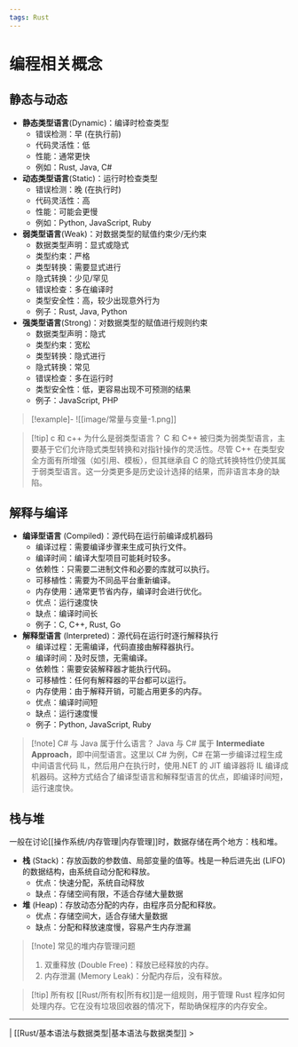 ```yaml
---
tags: Rust
---
```


# 编程相关概念

## 静态与动态

- **静态类型语言**(Dynamic)：编译时检查类型
    - 错误检测：早 (在执行前)
    - 代码灵活性：低
    - 性能：通常更快
    - 例如：Rust, Java, C#
- **动态类型语言**(Static)：运行时检查类型
    - 错误检测：晚 (在执行时)
    - 代码灵活性：高
    - 性能：可能会更慢
    - 例如：Python, JavaScript, Ruby
- **弱类型语言**(Weak)：对数据类型的赋值约束少/无约束
    - 数据类型声明：显式或隐式
    - 类型约束：严格
    - 类型转换：需要显式进行
    - 隐式转换：少见/罕见
    - 错误检查：多在编译时
    - 类型安全性：高，较少出现意外行为
    - 例子：Rust, Java, Python
- **强类型语言**(Strong)：对数据类型的赋值进行规则约束
    - 数据类型声明：隐式
    - 类型约束：宽松
    - 类型转换：隐式进行
    - 隐式转换：常见
    - 错误检查：多在运行时
    - 类型安全性：低，更容易出现不可预测的结果
    - 例子：JavaScript, PHP

> [!example]-
> ![[image/常量与变量-1.png]]

> [!tip] c 和 c++ 为什么是弱类型语言？
> C 和 C++ 被归类为弱类型语言，主要基于它们允许隐式类型转换和对指针操作的灵活性。尽管 C++ 在类型安全方面有所增强（如引用、模板），但其继承自 C 的隐式转换特性仍使其属于弱类型语言。这一分类更多是历史设计选择的结果，而非语言本身的缺陷。

## 解释与编译

- **编译型语言** (Compiled)：源代码在运行前编译成机器码
    - 编译过程：需要编译步骤来生成可执行文件。
    - 编译时间：编译大型项目可能耗时较多。
    - 依赖性：只需要二进制文件和必要的库就可以执行。
    - 可移植性：需要为不同品平台重新编译。
    - 内存使用：通常更节省内存，编译时会进行优化。
    - 优点：运行速度快
    - 缺点：编译时间长
    - 例子：C, C++, Rust, Go
- **解释型语言** (Interpreted)：源代码在运行时逐行解释执行
    - 编译过程：无需编译，代码直接由解释器执行。
    - 编译时间：及时反馈，无需编译。
    - 依赖性：需要安装解释器才能执行代码。
    - 可移植性：任何有解释器的平台都可以运行。
    - 内存使用：由于解释开销，可能占用更多的内存。
    - 优点：编译时间短
    - 缺点：运行速度慢
    - 例子：Python, JavaScript, Ruby

> [!note] C# 与 Java 属于什么语言？
> Java 与 C# 属于 **Intermediate Approach**，即中间型语言。这里以 C# 为例，C# 在第一步编译过程生成中间语言代码 IL，然后用户在执行时，使用.NET 的 JIT 编译器将 IL 编译成机器码。这种方式结合了编译型语言和解释型语言的优点，即编译时间短，运行速度快。

## 栈与堆

一般在讨论[[操作系统/内存管理|内存管理]]时，数据存储在两个地方：栈和堆。
- **栈** (Stack)：存放函数的参数值、局部变量的值等。栈是一种后进先出 (LIFO) 的数据结构，由系统自动分配和释放。
    - 优点：快速分配，系统自动释放
    - 缺点：存储空间有限，不适合存储大量数据
- **堆** (Heap)：存放动态分配的内存，由程序员分配和释放。
    - 优点：存储空间大，适合存储大量数据
    - 缺点：分配和释放速度慢，容易产生内存泄漏

> [!note] 常见的堆内存管理问题
> 1. 双重释放 (Double Free)：释放已经释放的内存。
> 2. 内存泄漏 (Memory Leak)：分配内存后，没有释放。

> [!tip] 所有权
> [[Rust/所有权|所有权]]是一组规则，用于管理 Rust 程序如何处理内存。它在没有垃圾回收器的情况下，帮助确保程序的内存安全。

---
| [[Rust/基本语法与数据类型|基本语法与数据类型]] >
